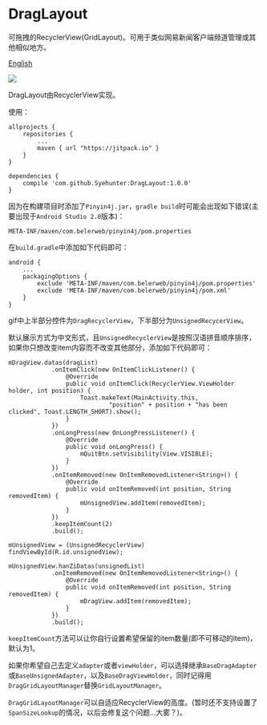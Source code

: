 # DragLayout
可拖拽的RecyclerView(GridLayout)。可用于类似网易新闻客户端频道管理或其他相似地方。

[English](https://github.com/Syehunter/DragLayout/blob/master/README.md)

![](http://7xn4z4.com1.z0.glb.clouddn.com/DragLayout.gif)

DragLayout由RecyclerView实现。

使用：

	allprojects {
		repositories {
			...
			maven { url "https://jitpack.io" }
		}
	}
	
	dependencies {
        compile 'com.github.Syehunter:DragLayout:1.0.0'
	}

因为在构建项目时添加了`Pinyin4j.jar`，`gradle build`时可能会出现如下错误(主要出现于`Android Studio 2.0`版本)：

	META-INF/maven/com.belerweb/pinyin4j/pom.properties
	
在`build.gradle`中添加如下代码即可：

	android {
		...
		packagingOptions {
		    exclude 'META-INF/maven/com.belerweb/pinyin4j/pom.properties'
		    exclude 'META-INF/maven/com.belerweb/pinyin4j/pom.xml'
		}
	}
	
gif中上半部分控件为`DragRecyclerView`，下半部分为`UnsignedRecycerView`。

默认展示方式为中文形式，且`UnsignedRecyclerView`是按照汉语拼音顺序排序，如果你只想改变item内容而不改变其他部分，添加如下代码即可：

	mDragView.datas(dragList)
                .onItemClick(new OnItemClickListener() {
                    @Override
                    public void onItemClick(RecyclerView.ViewHolder holder, int position) {
                        Toast.makeText(MainActivity.this,
                                "position" + position + "has been clicked", Toast.LENGTH_SHORT).show();
                    }
                })
                .onLongPress(new OnLongPressListener() {
                    @Override
                    public void onLongPress() {
                        mQuitBtn.setVisibility(View.VISIBLE);
                    }
                })
                .onItemRemoved(new OnItemRemovedListener<String>() {
                    @Override
                    public void onItemRemoved(int position, String removedItem) {
                        mUnsignedView.addItem(removedItem);
                    }
                })
                .keepItemCount(2)
                .build();
                
 	mUnsignedView = (UnsignedRecyclerView) findViewById(R.id.unsignedView);

    mUnsignedView.hanZiDatas(unsignedList)
                .onItemRemoved(new OnItemRemovedListener<String>() {
                    @Override
                    public void onItemRemoved(int position, String removedItem) {
                        mDragView.addItem(removedItem);
                    }
                })
                .build();

`keepItemCount`方法可以让你自行设置希望保留的item数量(即不可移动的item)，默认为1。

如果你希望自己去定义`adapter`或者`viewHolder`，可以选择继承`BaseDragAdapter`或`BaseUnsignedAdapter`，以及`BaseDragViewHolder`，同时记得用`DragGridLayoutManager`替换`GridLayoutManager`。

`DragGridLayoutManager`可以自适应RecyclerView的高度。(暂时还不支持设置了`SpanSizeLookup`的情况，以后会修复这个问题...大雾？)。


